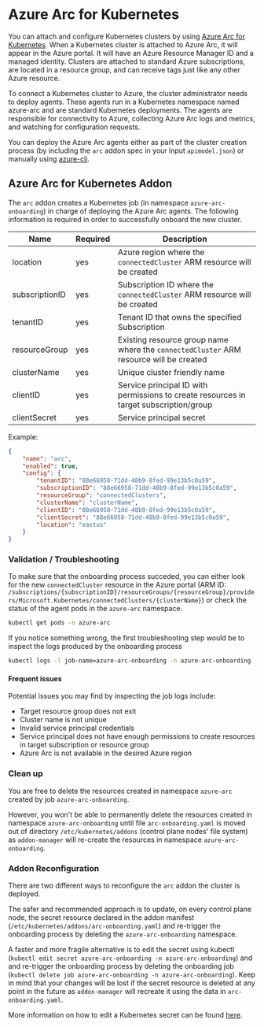 # Azure Arc for Kubernetes

You can attach and configure Kubernetes clusters by using [Azure Arc for Kubernetes](https://docs.microsoft.com/azure/azure-arc/kubernetes/overview).
When a Kubernetes cluster is attached to Azure Arc, it will appear in the Azure portal. It will have an Azure Resource Manager ID and a managed identity.
Clusters are attached to standard Azure subscriptions, are located in a resource group, and can receive tags just like any other Azure resource.

To connect a Kubernetes cluster to Azure, the cluster administrator needs to deploy agents. These agents run in a Kubernetes namespace named azure-arc and are standard Kubernetes deployments. The agents are responsible for connectivity to Azure, collecting Azure Arc logs and metrics, and watching for configuration requests.

You can deploy the Azure Arc agents either as part of the cluster creation process (by including the `arc` addon spec in your input `apimodel.json`) or manually using [azure-cli](https://docs.microsoft.com/en-us/azure/azure-arc/kubernetes/connect-cluster).

## Azure Arc for Kubernetes Addon

The `arc` addon creates a Kubernetes job (in namespace `azure-arc-onboarding`) in charge of deploying the Azure Arc agents.
The following information is required in order to successfully onboard the new cluster.

| Name             | Required | Description                                                                            |
| ---------------- | -------- | -------------------------------------------------------------------------------------- |
| location         | yes      | Azure region where the `connectedCluster` ARM resource will be created                 |
| subscriptionID   | yes      | Subscription ID where the `connectedCluster` ARM resource will be created              |
| tenantID         | yes      | Tenant ID that owns the specified Subscription                                         |
| resourceGroup    | yes      | Existing resource group name where the `connectedCluster` ARM resource will be created |
| clusterName      | yes      | Unique cluster friendly name                                                           |
| clientID         | yes      | Service principal ID with permissions to create resources in target subscription/group |
| clientSecret     | yes      | Service principal secret                                                               |

Example:

```json
{
    "name": "arc",
    "enabled": true,
    "config": {
        "tenantID": "88e66958-71dd-48b9-8fed-99e13b5c0a59",
        "subscriptionID": "88e66958-71dd-48b9-8fed-99e13b5c0a59",
        "resourceGroup": "connectedClusters",
        "clusterName": "clusterName",
        "clientID": "88e66958-71dd-48b9-8fed-99e13b5c0a59",
        "clientSecret": "88e66958-71dd-48b9-8fed-99e13b5c0a59",
        "location": "eastus"
    }
}
```

### Validation / Troubleshooting

To make sure that the onboarding process succeded, you can either look for the new `connectedCluster` resource in the Azure portal
(ARM ID: `/subscriptions/{subscriptionID}/resourceGroups/{resourceGroup}/providers/Microsoft.Kubernetes/connectedClusters/{clusterName}`)
or check the status of the agent pods in the `azure-arc` namespace.

```bash
kubectl get pods -n azure-arc
```

If you notice something wrong, the first troubleshooting step would be to inspect the logs produced by the onboarding process

```bash
kubectl logs -l job-name=azure-arc-onboarding -n azure-arc-onboarding
```

#### Frequent issues

Potential issues you may find by inspecting the job logs include:

- Target resource group does not exit
- Cluster name is not unique
- Invalid service principal credentials
- Service principal does not have enough permissions to create resources in target subscription or resource group
- Azure Arc is not available in the desired Azure region

### Clean up

You are free to delete the resources created in namespace `azure-arc` created by job `azure-arc-onboarding`.

However, you won't be able to permanently delete the resources created in namespace `azure-arc-onboarding`
until file `arc-onboarding.yaml` is moved out of directory `/etc/kubernetes/addons` (control plane nodes' file system)
as `addon-manager` will re-create the resources in namespace `azure-arc-onboarding`.

### Addon Reconfiguration

There are two different ways to reconfigure the `arc` addon the cluster is deployed.

The safer and recommended approach is to update, on every control plane node,
the secret resource declared in the addon manifest (`/etc/kubernetes/addons/arc-onboarding.yaml`)
and re-trigger the onboarding process by deleting the `azure-arc-onboarding` namespace.

A faster and more fragile alternative is to edit the secret using kubectl
(`kubectl edit secret azure-arc-onboarding -n azure-arc-onboarding`) and
and re-trigger the onboarding process by deleting the onboarding job
(`kubectl delete job azure-arc-onboarding -n azure-arc-onboarding`).
Keep in mind that your changes will be lost if the secret resource is deleted at any point in the future
as `addon-manager` will recreate it using the data in `arc-onboarding.yaml`.

More information on how to edit a Kubernetes secret can be found [here](https://kubernetes.io/docs/concepts/configuration/secret/#creating-a-secret-manually).
